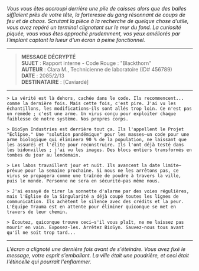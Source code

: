 _Vous vous êtes accroupi derrière une pile de caisses alors que des balles sifflaient près de votre tête, la forteresse du gang résonnant de coups de feu et de chaos. Scrutant la pièce à la recherche de quelque chose d'utile, vous avez repéré un terminal clignotant sur le mur du fond. La curiosité piquée, vous vous êtes approché prudemment, vos yeux améliorés par l'implant captant la lueur d'un écran à peine fonctionnel._

---

> **MESSAGE DÉCRYPTÉ**  
> **SUJET** : Rapport interne - Code Rouge : "Blackthorn"  
> **AUTEUR** : Clara M., Technicienne de laboratoire (ID# 456789)  
> **DATE** : 2085/2/13  
> **DESTINATAIRE** : [Caviardé]

---

`> La vérité est là dehors, cachée dans le code. Ils recommencent... comme la dernière fois. Mais cette fois, c'est pire. J'ai vu les échantillons, les modifications—ils sont allés trop loin. Ce n'est pas un remède ; c'est une arme. Un virus conçu pour exploiter chaque faiblesse de notre système. Nos propres corps.`

`> BioSyn Industries est derrière tout ça. Ils l'appellent le Projet "Eclipse." Une "solution pandémique" pour les masses—un code pour une arme biologique qui éliminera 90 % de la population, ne laissant que les assurés et l'élite pour reconstruire. Ils l'ont déjà testé dans les bidonvilles ; j'ai vu les images. Des blocs entiers transformés en tombes du jour au lendemain.`

`> Les labos travaillent jour et nuit. Ils avancent la date limite—prévue pour la semaine prochaine. Si nous ne les arrêtons pas, ce virus se propagera comme une traînée de poudre à travers la ville, puis le monde. Personne ne sera en sécurité—pas même nous.`

`> J'ai essayé de tirer la sonnette d'alarme par des voies régulières, mais l'Église de la Singularité a déjà coupé toutes les lignes de communication. Ils achètent le silence avec des crédits et la peur. L'Équipe Trauma est en attente pour éliminer quiconque se met en travers de leur chemin.`

`> Écoutez, quiconque trouve ceci—s'il vous plaît, ne me laissez pas mourir en vain. Exposez-les. Arrêtez BioSyn. Sauvez-nous tous avant qu'il ne soit trop tard...`

---

_L'écran a clignoté une dernière fois avant de s'éteindre. Vous avez fixé le message, votre esprit s'emballant. La ville était une poudrière, et ceci était l'étincelle qui pourrait l'enflammer._
